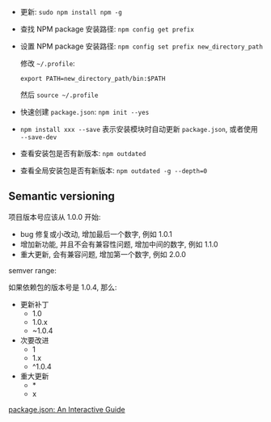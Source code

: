 
- 更新: `sudo npm install npm -g`

- 查找 NPM package 安装路径: `npm config get prefix`

- 设置 NPM package 安装路径: `npm config set prefix new_directory_path`

    修改 `~/.profile`:

    ```
    export PATH=new_directory_path/bin:$PATH
    ```

    然后 `source ~/.profile`

- 快速创建 `package.json`: `npm init --yes`

- `npm install xxx --save` 表示安装模块时自动更新 `package.json`, 或者使用 `--save-dev`

- 查看安装包是否有新版本: `npm outdated`

- 查看全局安装包是否有新版本: `npm outdated -g --depth=0`

## Semantic versioning

项目版本号应该从 1.0.0 开始:

- bug 修复或小改动, 增加最后一个数字, 例如 1.0.1
- 增加新功能, 并且不会有兼容性问题, 增加中间的数字, 例如 1.1.0
- 重大更新, 会有兼容问题, 增加第一个数字, 例如 2.0.0

semver range:

如果依赖包的版本号是 1.0.4, 那么:

- 更新补丁
    - 1.0
    - 1.0.x
    - ~1.0.4
- 次要改进
    - 1
    - 1.x
    - ^1.0.4
- 重大更新
    - \*
    - x


[package.json: An Interactive Guide](http://browsenpm.org/package.json)
